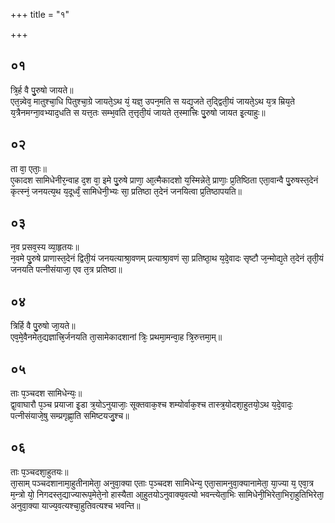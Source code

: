 +++
title = "१"

+++
## ०१
त्रि᳘र्ह वै पु᳘रुषो जायते॥  
एत᳘न्न्वेव᳘ मातुश्चा᳘धि पितुश्चा᳘ग्रे जायते᳘ऽथ यं᳘ यज्ञ᳘ उपन᳘मति स यद्य᳘जते त᳘द्द्विती᳘यं जायते᳘ऽथ य᳘त्र म्रिय᳘ते य᳘त्रैनमग्ना᳘वभ्याद᳘धति स यत्त᳘तः सम्भ᳘वति त᳘त्तृती᳘यं जायते त᳘स्मात्त्रिः पु᳘रुषो जायत इ᳘त्याहुः॥  
## ०२
ता वा᳘ एताः᳘॥  
ए᳘कादश सामिधेनीर᳘न्वाह द᳘श वा᳘ इमे पु᳘रुषे प्राणा᳘ आ᳘त्मैकादशो य᳘स्मिन्नेते᳘ प्राणाः᳘ प्र᳘तिष्ठिता एता᳘वान्वै पु᳘रुषस्त᳘देनं कृत्स्नं᳘ जनयत्य᳘थ य᳘दूर्ध्वं᳘ सामिधेनी᳘भ्यः सा᳘ प्रतिष्ठा त᳘देनं जनयित्वा प्र᳘तिष्ठापयति॥  
## ०३
न᳘व प्रसव᳘स्य व्या᳘हृतयः॥  
न᳘वमे पु᳘रुषे प्राणास्त᳘देनं द्विती᳘यं जनयत्याश्रा᳘वणम् प्रत्याश्रा᳘वणं सा᳘ प्रतिष्ठा᳘थ य᳘दे᳘वादः सृष्टौ ज᳘न्मोद्य᳘ते त᳘देनं तृती᳘यं जनयति पत्नीसंयाजा᳘ एव त᳘त्र प्रतिष्ठा॥  
## ०४
त्रिर्हि वै पु᳘रुषो जा᳘यते॥  
एव᳘मे᳘वैनमेत᳘द्यज्ञात्त्रि᳘र्जनयति ता᳘सामेकादशानां त्रिः᳘ प्रथमा᳘मन्वा᳘ह त्रि᳘रुत्तमा᳘म्॥  
## ०५
ताः प᳘ञ्चदश सामिधेन्यः᳘॥  
द्वा᳘वाघारौ प᳘ञ्च प्रयाजा इ᳘डा त्र᳘योऽनुयाजाः᳘ सूक्तवाक᳘श्च शम्योर्वाक᳘श्च तास्त्र᳘योदशा᳘हुतयो᳘ऽथ य᳘दे᳘वादः᳘ पत्नीसंयाजे᳘षु सम्प्रगृह्णा᳘ति समिष्टयजु᳘श्च॥  
## ०६
ताः प᳘ञ्चदशा᳘हुतयः॥  
ता᳘साम् पञ्चदशानामा᳘हुतीनामेता᳘ अनुवा᳘क्या एताः प᳘ञ्चदश सामिधेन्य᳘ एता᳘सामनुवा᳘क्यानामेता᳘ या᳘ज्या य᳘ एवा᳘त्र म᳘न्त्रो यो᳘ निगदस्त᳘द्याज्यारूप᳘मेते᳘नो हास्यैता आ᳘हुतयोऽनुवाक्य᳘वत्यो भवन्त्येता᳘भिः सामिधेनी᳘भिरेता᳘भिरा᳘हुतिभिरेता᳘ अनुवा᳘क्या याज्य᳘वत्यश्चा᳘हुतिवत्यश्च भवन्ति॥  